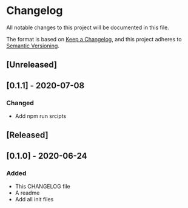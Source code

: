# Changelog
All notable changes to this project will be documented in this file.

The format is based on [Keep a Changelog](https://keepachangelog.com/en/1.0.0/),
and this project adheres to [Semantic Versioning](https://semver.org/spec/v2.0.0.html).

## [Unreleased]

## [0.1.1] - 2020-07-08
### Changed
- Add npm run srcipts

## [Released]

## [0.1.0] - 2020-06-24
### Added
- This CHANGELOG file 
- A readme
- Add all init files
